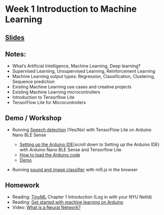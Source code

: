 # Week 1 Introduction to Machine Learning
## [Slides](https://docs.google.com/presentation/d/1zqIRHqCsO8a4GkMIFVTHzD_CZQ-CBZsDKkLy4PEgLU8/edit?usp=sharing)
## Notes:
- What’s Artificial Intelligence, Machine Learning, Deep learning?
- Supervised Learning, Unsupervised Learning, Reinforcement Learning
- Machine Learning output types: Regression, Classification, Clustering, Sequence prediction
- Existing Machine Learning use cases and creative projects
- Existing Machine Learning microcontrollers
- Introduction to Tensorflow Lite
- TensorFlow Lite for Microcontrollers

## Demo / Workshop
- Running [Speech detection](/Examples/MicroSpeech/YesNo) (Yes/No) with TensorFlow Lite on Arduino Nano BLE Sense
  - [Setting up the Arduino IDE](https://blog.arduino.cc/2019/10/15/get-started-with-machine-learning-on-arduino/)(scroll down to Setting up the Arduino IDE) with Arduino Nano BLE Sense and Tensorflow Lite
  - [How to load the Arduino code](https://www.loom.com/share/b97fb5ad2c4c45ce87f7d025d8563594)
  - [Demo](https://youtu.be/2i1-XrqH9Ws)

- Running [sound and image classifier](/Examples/ml5js) with ml5.js in the browser

## Homework
- Reading: [TinyML](https://learning-oreilly-com.proxy.library.nyu.edu/library/view/tinyml/9781492052036/) Chapter 1 Introduction (Log in with your NYU NetId)
- Reading: [Get started with machine learning on Arduino](https://blog.arduino.cc/2019/10/15/get-started-with-machine-learning-on-arduino/)
- Video: [What is a Neural Network?](https://youtu.be/aircAruvnKk)
